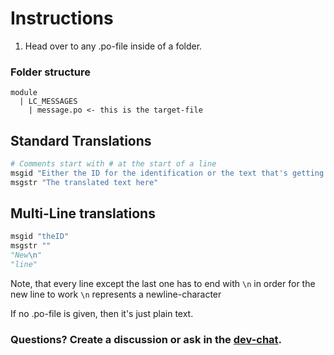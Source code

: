 # Instructions
1. Head over to any .po-file inside of a folder.
### Folder structure
```
module
  | LC_MESSAGES
    | message.po <- this is the target-file
```

## Standard Translations
```py
# Comments start with # at the start of a line
msgid "Either the ID for the identification or the text that's getting translated."
msgstr "The translated text here"
```

## Multi-Line translations
```py
msgid "theID"
msgstr ""
"New\n"
"line"
```

Note, that every line except the last one has to end with `\n` in order for the new line to work
`\n` represents a newline-character

If no .po-file is given, then it's just plain text.

### Questions? Create a discussion or ask in the [dev-chat](https://discord.com/channels/1064594649668395128/1110943162458980354).
